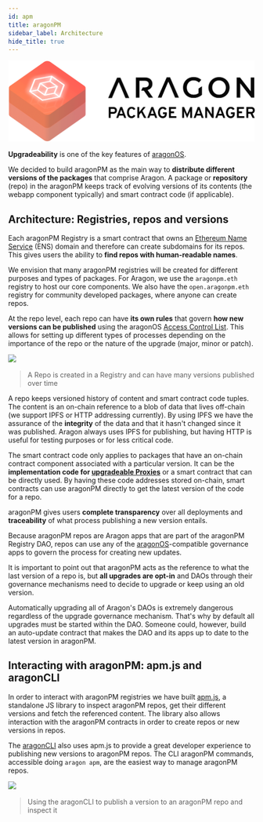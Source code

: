 ```yaml
---
id: apm
title: aragonPM
sidebar_label: Architecture
hide_title: true
---
```


![](/docs/assets/brand/aragonpm.png)

**Upgradeability** is one of the key features of [aragonOS](/docs/aragonos-intro.html).

We decided to build aragonPM as the main way to **distribute different versions of the packages** that comprise Aragon. A package or **repository** (repo) in the aragonPM keeps track of evolving versions of its contents (the webapp component typically) and smart contract code (if applicable).

## Architecture: Registries, repos and versions

Each aragonPM Registry is a smart contract that owns an [Ethereum Name Service](https://ens.domains/) (ENS) domain and therefore can create subdomains for its repos. This gives users the ability to **find repos with human-readable names**.

We envision that many aragonPM registries will be created for different purposes and types of packages. For Aragon, we use the `aragonpm.eth` registry to host our core components. We also have the `open.aragonpm.eth` registry for community developed packages, where anyone can create repos.

At the repo level, each repo can have **its own rules** that govern **how new versions can be published** using the aragonOS [Access Control List](/docs/acl-intro.html). This allows for setting up different types of processes depending on the importance of the repo or the nature of the upgrade (major, minor or patch).

![](https://blog.aragon.org/content/images/2018/08/0_THgdT5gn4P-WjT3d.png)

> A Repo is created in a Registry and can have many versions published over time

A repo keeps versioned history of content and smart contract code tuples. The content is an on-chain reference to a blob of data that lives off-chain (we support IPFS or HTTP addressing currently). By using IPFS we have the assurance of the **integrity** of the data and that it hasn't changed since it was published. Aragon always uses IPFS for publishing, but having HTTP is useful for testing purposes or for less critical code.

The smart contract code only applies to packages that have an on-chain contract component associated with a particular version. It can be the **implementation code for [upgradeable Proxies](/docs/upgradeability-intro.html)** or a smart contract that can be directly used. By having these code addresses stored on-chain, smart contracts can use aragonPM directly to get the latest version of the code for a repo.

aragonPM gives users **complete transparency** over all deployments and **traceability** of what process publishing a new version entails.

Because aragonPM repos are Aragon apps that are part of the aragonPM Registry DAO, repos can use any of the [aragonOS](/docs/aragonos-intro.html)-compatible governance apps to govern the process for creating new updates.

It is important to point out that aragonPM acts as the reference to what the last version of a repo is, but **all upgrades are opt-in** and DAOs through their governance mechanisms need to decide to upgrade or keep using an old version.

Automatically upgrading all of Aragon's DAOs is extremely dangerous regardless of the upgrade governance mechanism. That's why by default all upgrades must be started within the DAO. Someone could, however, build an auto-update contract that makes the DAO and its apps up to date to the latest version in aragonPM.

## Interacting with aragonPM: apm.js and aragonCLI

In order to interact with aragonPM registries we have built [apm.js](https://github.com/aragon/apm.js), a standalone JS library to inspect aragonPM repos, get their different versions and fetch the referenced content. The library also allows interaction with the aragonPM contracts in order to create repos or new versions in repos.

The [aragonCLI](/docs/cli-usage.html) also uses apm.js to provide a great developer experience to publishing new versions to aragonPM repos. The CLI aragonPM commands, accessible doing `aragon apm`, are the easiest way to manage aragonPM repos.

![](https://blog.aragon.org/content/images/2018/08/0_h6eCFJahFwtwL3GN.png)
>  Using the aragonCLI to publish a version to an aragonPM repo and inspect it
